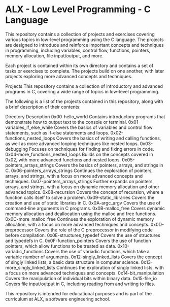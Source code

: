  # ALX - Low Level Programming - C Language

This repository contains a collection of projects and exercises covering various topics in low-level programming using the C language. The projects are designed to introduce and reinforce important concepts and techniques in programming, including variables, control flow, functions, pointers, memory allocation, file input/output, and more.

Each project is contained within its own directory and contains a set of tasks or exercises to complete. The projects build on one another, with later projects exploring more advanced concepts and techniques.

Projects
This repository contains a collection of introductory and advanced programs in C, covering a wide range of topics in low-level programming.

The following is a list of the projects contained in this repository, along with a brief description of their contents:

Directory	Description
0x00-hello_world	Contains introductory programs that demonstrate how to output text to the console or terminal.
0x01-variables_if_else_while	Covers the basics of variables and control flow statements, such as if-else statements and loops.
0x02-functions_nested_loops	Covers the basics of writing and calling functions, as well as more advanced looping techniques like nested loops.
0x03-debugging	Focuses on techniques for finding and fixing errors in code.
0x04-more_functions_nested_loops	Builds on the concepts covered in 0x02, with more advanced functions and nested loops.
0x05-pointers_arrays_strings	Covers the basics of pointers, arrays, and strings in C.
0x06-pointers_arrays_strings	Continues the exploration of pointers, arrays, and strings, with a focus on more advanced concepts and techniques.
0x07-pointers_arrays_strings	Further expands on pointers, arrays, and strings, with a focus on dynamic memory allocation and other advanced topics.
0x08-recursion	Covers the concept of recursion, where a function calls itself to solve a problem.
0x09-static_libraries	Covers the creation and use of static libraries in C.
0x0A-argc_argv	Covers the use of command-line arguments in C programs.
0x0B-malloc_free	Covers dynamic memory allocation and deallocation using the malloc and free functions.
0x0C-more_malloc_free	Continues the exploration of dynamic memory allocation, with a focus on more advanced techniques and concepts.
0x0D-preprocessor	Covers the role of the C preprocessor in modifying code before compilation.
0x0E-structures_typedef	Covers the use of structures and typedefs in C.
0x0F-function_pointers	Covers the use of function pointers, which allow functions to be treated as data.
0x10-variadic_functions	Covers the use of variadic functions, which take a variable number of arguments.
0x12-singly_linked_lists	Covers the concept of singly linked lists, a basic data structure in computer science.
0x13-more_singly_linked_lists	Continues the exploration of singly linked lists, with a focus on more advanced techniques and concepts.
0x14-bit_manipulation	Covers the manipulation of individual bits within binary data.
0x15-file_io	Covers file input/output in C, including reading from and writing to files.

This repository is intended for educational purposes and is part of the curriculum at ALX, a software engineering school.
